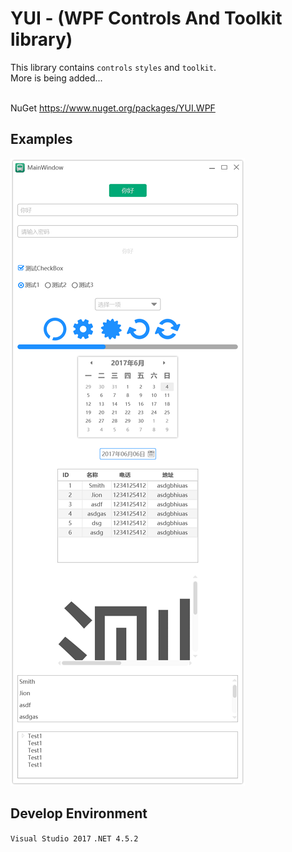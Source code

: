 # YUI - (WPF Controls And Toolkit library)

This library contains `controls` `styles` and `toolkit`.<br />
More is being added...<br /><br />

NuGet
https://www.nuget.org/packages/YUI.WPF

## Examples
![示例图片](image.png)

## Develop Environment
`Visual Studio 2017` `.NET 4.5.2`<br />
